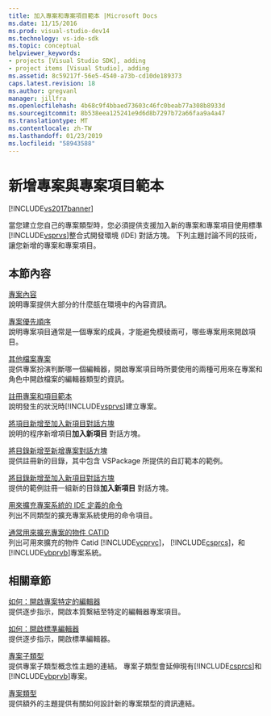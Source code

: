 ```yaml
---
title: 加入專案和專案項目範本 |Microsoft Docs
ms.date: 11/15/2016
ms.prod: visual-studio-dev14
ms.technology: vs-ide-sdk
ms.topic: conceptual
helpviewer_keywords:
- projects [Visual Studio SDK], adding
- project items [Visual Studio], adding
ms.assetid: 8c59217f-56e5-4540-a73b-cd10de189373
caps.latest.revision: 18
ms.author: gregvanl
manager: jillfra
ms.openlocfilehash: 4b68c9f4bbaed73603c46fc0beab77a308b8933d
ms.sourcegitcommit: 8b538eea125241e9d6d8b7297b72a66faa9a4a47
ms.translationtype: MT
ms.contentlocale: zh-TW
ms.lasthandoff: 01/23/2019
ms.locfileid: "58943588"
---
```

# <a name="adding-project-and-project-item-templates"></a>新增專案與專案項目範本
[!INCLUDE[vs2017banner](../../includes/vs2017banner.md)]

當您建立您自己的專案類型時，您必須提供支援加入新的專案和專案項目使用標準[!INCLUDE[vsprvs](../../includes/vsprvs-md.md)]整合式開發環境 (IDE) 對話方塊。 下列主題討論不同的技術，讓您新增的專案和專案項目。  
  
## <a name="in-this-section"></a>本節內容  
 [專案內容](../../extensibility/internals/project-context.md)  
 說明專案提供大部分的什麼瓿在環境中的內容資訊。  
  
 [專案優先順序](../../extensibility/internals/project-priority.md)  
 說明專案項目通常是一個專案的成員，才能避免模稜兩可，哪些專案用來開啟項目。  
  
 [其他檔案專案](../../extensibility/internals/miscellaneous-files-project.md)  
 提供專案扮演判斷哪一個編輯器，開啟專案項目時所要使用的兩種可用來在專案和角色中開啟檔案的編輯器類型的資訊。  
  
 [註冊專案和項目範本](../../extensibility/internals/registering-project-and-item-templates.md)  
 說明發生的狀況時[!INCLUDE[vsprvs](../../includes/vsprvs-md.md)]建立專案。  
  
 [將項目新增至加入新項目對話方塊](../../extensibility/internals/adding-items-to-the-add-new-item-dialog-boxes.md)  
 說明的程序新增項目**加入新項目** 對話方塊。  
  
 [將目錄新增至新增專案對話方塊](../../extensibility/internals/adding-directories-to-the-new-project-dialog-box.md)  
 提供註冊新的目錄，其中包含 VSPackage 所提供的自訂範本的範例。  
  
 [將目錄新增至加入新項目對話方塊](../../extensibility/internals/adding-directories-to-the-add-new-item-dialog-box.md)  
 提供的範例註冊一組新的目錄**加入新項目** 對話方塊。  
  
 [用來擴充專案系統的 IDE 定義的命令](../../extensibility/internals/ide-defined-commands-for-extending-project-systems.md)  
 列出不同類型的擴充專案系統使用的命令項目。  
  
 [通常用來擴充專案的物件 CATID](../../extensibility/internals/catids-for-objects-that-are-typically-used-to-extend-projects.md)  
 列出可用來擴充的物件 Catid [!INCLUDE[vcprvc](../../includes/vcprvc-md.md)]， [!INCLUDE[csprcs](../../includes/csprcs-md.md)]，和[!INCLUDE[vbprvb](../../includes/vbprvb-md.md)]專案系統。  
  
## <a name="related-sections"></a>相關章節  
 [如何：開啟專案特定的編輯器](../../extensibility/how-to-open-project-specific-editors.md)  
 提供逐步指示，開啟本質繫結至特定的編輯器專案項目。  
  
 [如何：開啟標準編輯器](../../extensibility/how-to-open-standard-editors.md)  
 提供逐步指示，開啟標準編輯器。  
  
 [專案子類型](../../extensibility/internals/project-subtypes.md)  
 提供專案子類型概念性主題的連結。 專案子類型會延伸現有[!INCLUDE[csprcs](../../includes/csprcs-md.md)]和[!INCLUDE[vbprvb](../../includes/vbprvb-md.md)]專案。  
  
 [專案類型](../../extensibility/internals/project-types.md)  
 提供額外的主題提供有關如何設計新的專案類型的資訊連結。
